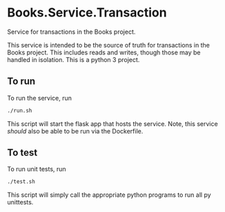 # Books.Service.Transaction
Service for transactions in the Books project.

This service is intended to be the source of truth for transactions in the Books project. This includes reads and writes, though those may be handled in isolation. This is a python 3 project.

## To run
To run the service, run
```bash
./run.sh
```
This script will start the flask app that hosts the service. Note, this service _should_ also be able to be run via the Dockerfile.

## To test
To run unit tests, run
```bash
./test.sh
```

This script will simply call the appropriate python programs to run all py unittests.